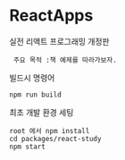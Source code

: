 # ReactApps

실전 리액트 프로그래밍 개정판
```
 주요 목적 :책 예제를 따라가보자.
```
빌드시 명령어
```
npm run build
```

최초 개발 환경 세팅
```
root 에서 npm install
cd packages/react-study
npm start
```


